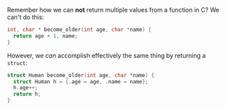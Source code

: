 Remember how we can **not** return multiple values from a function in C? We can't do this:

```c
int, char * become_older(int age, char *name) {
  return age + 1, name;
}
```

However, we _can_ accomplish effectively the same thing by returning a `struct`:

```c
struct Human become_older(int age, char *name) {
  struct Human h = {.age = age, .name = name};
  h.age++;
  return h;
}
```